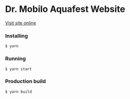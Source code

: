 # Dr. Mobilo Aquafest Website
[Visit site online](https://www.drmobilo.com)

### Installing
```
$ yarn
```

### Running
```
$ yarn start
```

### Production build
```
$ yarn build
```
